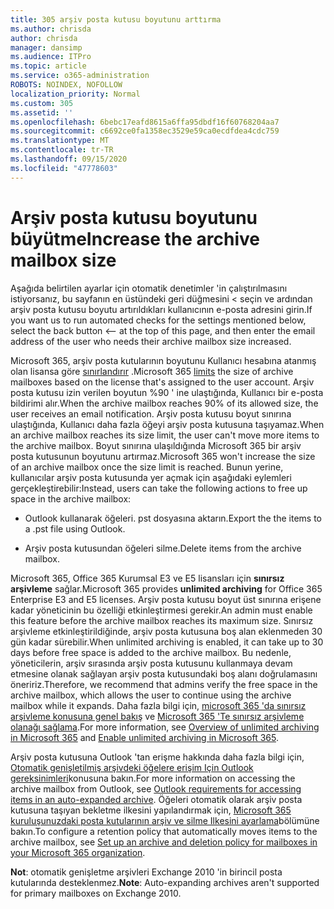 ```yaml
---
title: 305 arşiv posta kutusu boyutunu arttırma
ms.author: chrisda
author: chrisda
manager: dansimp
ms.audience: ITPro
ms.topic: article
ms.service: o365-administration
ROBOTS: NOINDEX, NOFOLLOW
localization_priority: Normal
ms.custom: 305
ms.assetid: ''
ms.openlocfilehash: 6bebc17eafd8615a6ffa95dbdf16f60768204aa7
ms.sourcegitcommit: c6692ce0fa1358ec3529e59ca0ecdfdea4cdc759
ms.translationtype: MT
ms.contentlocale: tr-TR
ms.lasthandoff: 09/15/2020
ms.locfileid: "47778603"
---
```

# <a name="increase-the-archive-mailbox-size"></a><span data-ttu-id="462da-102">Arşiv posta kutusu boyutunu büyütme</span><span class="sxs-lookup"><span data-stu-id="462da-102">Increase the archive mailbox size</span></span>


<span data-ttu-id="462da-103">Aşağıda belirtilen ayarlar için otomatik denetimler 'in çalıştırılmasını istiyorsanız, bu sayfanın en üstündeki geri düğmesini < seçin ve ardından arşiv posta kutusu boyutu artırıldıkları kullanıcının e-posta adresini girin.</span><span class="sxs-lookup"><span data-stu-id="462da-103">If you want us to run automated checks for the settings mentioned below, select the back button <-- at the top of this page, and then enter the email address of the user who needs their archive mailbox size increased.</span></span>

<span data-ttu-id="462da-104">Microsoft 365, arşiv posta kutularının boyutunu Kullanıcı hesabına atanmış olan lisansa göre [sınırlandırır](https://docs.microsoft.com/office365/servicedescriptions/exchange-online-service-description/exchange-online-limits#mailbox-storage-limits) .</span><span class="sxs-lookup"><span data-stu-id="462da-104">Microsoft 365 [limits](https://docs.microsoft.com/office365/servicedescriptions/exchange-online-service-description/exchange-online-limits#mailbox-storage-limits) the size of archive mailboxes based on the license that's assigned to the user account.</span></span> <span data-ttu-id="462da-105">Arşiv posta kutusu izin verilen boyutun %90 ' ine ulaştığında, Kullanıcı bir e-posta bildirimi alır.</span><span class="sxs-lookup"><span data-stu-id="462da-105">When the archive mailbox reaches 90% of its allowed size, the user receives an email notification.</span></span> <span data-ttu-id="462da-106">Arşiv posta kutusu boyut sınırına ulaştığında, Kullanıcı daha fazla öğeyi arşiv posta kutusuna taşıyamaz.</span><span class="sxs-lookup"><span data-stu-id="462da-106">When an archive mailbox reaches its size limit, the user can't move more items to the archive mailbox.</span></span> <span data-ttu-id="462da-107">Boyut sınırına ulaşıldığında Microsoft 365 bir arşiv posta kutusunun boyutunu artırmaz.</span><span class="sxs-lookup"><span data-stu-id="462da-107">Microsoft 365 won't increase the size of an archive mailbox once the size limit is reached.</span></span> <span data-ttu-id="462da-108">Bunun yerine, kullanıcılar arşiv posta kutusunda yer açmak için aşağıdaki eylemleri gerçekleştirebilir:</span><span class="sxs-lookup"><span data-stu-id="462da-108">Instead, users can take the following actions to free up space in the archive mailbox:</span></span>

- <span data-ttu-id="462da-109">Outlook kullanarak öğeleri. pst dosyasına aktarın.</span><span class="sxs-lookup"><span data-stu-id="462da-109">Export the the items to a .pst file using Outlook.</span></span>

- <span data-ttu-id="462da-110">Arşiv posta kutusundan öğeleri silme.</span><span class="sxs-lookup"><span data-stu-id="462da-110">Delete items from the archive mailbox.</span></span>

<span data-ttu-id="462da-111">Microsoft 365, Office 365 Kurumsal E3 ve E5 lisansları için **sınırsız arşivleme** sağlar.</span><span class="sxs-lookup"><span data-stu-id="462da-111">Microsoft 365 provides **unlimited archiving** for Office 365 Enterprise E3 and E5 licenses.</span></span> <span data-ttu-id="462da-112">Arşiv posta kutusu boyut üst sınırına erişene kadar yöneticinin bu özelliği etkinleştirmesi gerekir.</span><span class="sxs-lookup"><span data-stu-id="462da-112">An admin must enable this feature before the archive mailbox reaches its maximum size.</span></span> <span data-ttu-id="462da-113">Sınırsız arşivleme etkinleştirildiğinde, arşiv posta kutusuna boş alan eklenmeden 30 gün kadar sürebilir.</span><span class="sxs-lookup"><span data-stu-id="462da-113">When unlimited archiving is enabled, it can take up to 30 days before free space is added to the archive mailbox.</span></span> <span data-ttu-id="462da-114">Bu nedenle, yöneticilerin, arşiv sırasında arşiv posta kutusunu kullanmaya devam etmesine olanak sağlayan arşiv posta kutusundaki boş alanı doğrulamasını öneririz.</span><span class="sxs-lookup"><span data-stu-id="462da-114">Therefore, we recommend that admins verify the free space in the archive mailbox, which allows the user to continue using the archive mailbox while it expands.</span></span> <span data-ttu-id="462da-115">Daha fazla bilgi için, [microsoft 365 'da sınırsız arşivleme konusuna genel bakış](https://docs.microsoft.com/microsoft-365/compliance/unlimited-archiving) ve [Microsoft 365 'Te sınırsız arşivleme olanağı sağlama](https://docs.microsoft.com/microsoft-365/compliance/enable-unlimited-archiving).</span><span class="sxs-lookup"><span data-stu-id="462da-115">For more information, see [Overview of unlimited archiving in Microsoft 365](https://docs.microsoft.com/microsoft-365/compliance/unlimited-archiving) and [Enable unlimited archiving in Microsoft 365](https://docs.microsoft.com/microsoft-365/compliance/enable-unlimited-archiving).</span></span>

<span data-ttu-id="462da-116">Arşiv posta kutusuna Outlook 'tan erişme hakkında daha fazla bilgi için, [Otomatik genişletilmiş arşivdeki öğelere erişim Için Outlook gereksinimleri](https://docs.microsoft.com/microsoft-365/compliance/unlimited-archiving#outlook-requirements-for-accessing-items-in-an-auto-expanded-archive)konusuna bakın.</span><span class="sxs-lookup"><span data-stu-id="462da-116">For more information on accessing the archive mailbox from Outlook, see [Outlook requirements for accessing items in an auto-expanded archive](https://docs.microsoft.com/microsoft-365/compliance/unlimited-archiving#outlook-requirements-for-accessing-items-in-an-auto-expanded-archive).</span></span> <span data-ttu-id="462da-117">Öğeleri otomatik olarak arşiv posta kutusuna taşıyan bekletme ilkesini yapılandırmak için, [Microsoft 365 kuruluşunuzdaki posta kutularının arşiv ve silme Ilkesini ayarlama](https://docs.microsoft.com/microsoft-365/compliance/set-up-an-archive-and-deletion-policy-for-mailboxes)bölümüne bakın.</span><span class="sxs-lookup"><span data-stu-id="462da-117">To configure a retention policy that automatically moves items to the archive mailbox, see [Set up an archive and deletion policy for mailboxes in your Microsoft 365 organization](https://docs.microsoft.com/microsoft-365/compliance/set-up-an-archive-and-deletion-policy-for-mailboxes).</span></span>

<span data-ttu-id="462da-118">**Not**: otomatik genişletme arşivleri Exchange 2010 'in birincil posta kutularında desteklenmez.</span><span class="sxs-lookup"><span data-stu-id="462da-118">**Note**: Auto-expanding archives aren't supported for primary mailboxes on Exchange 2010.</span></span>
